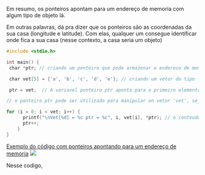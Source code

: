 Em resumo, os ponteiros apontam para um endereço de memoria com algum tipo de objeto lá.

Em outras palavras, dá pra dizer que os ponteiros são as coordenadas da sua casa (longitude e latitude). Com elas, qualquer um consegue identificar onde fica a sua casa (nesse contexto, a casa seria um objeto)

```c
#include <stdio.h>

int main() {
 char *ptr; // criando um ponteiro que pode armazenar o endereco de memoria de uma variavel do tipo 'char'

 char vet[5] = {'a', 'b', 'c', 'd', 'e'}; // criando um vetor do tipo 'char' que contem 5 elementos

 ptr = vet;  // A variavel ponteiro ptr aponta para o primeiro elemento do vetor

// o ponteiro ptr pode ser utilizado para manipular on vetor 'vet', seja fazendo uma iteracao em cima dele ou manipulando seus elemtentos

for (i = 0; i < vet; i++) {
	  printf("\nVet[%d] = %c ptr = %c", i, vet[i], *ptr); // o conteudo do vetor acessada variavel e pelo ponteiro
	  ptr++;
	}
}
```

[Exemplo do código com ponteiros apontando para um endereço de memoria](https://www.codingame.com/servlet/fileservlet?id=41409364165150)
![](https://www.codingame.com/servlet/fileservlet?id=41409364165150)

Nesse codigo, 